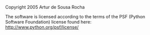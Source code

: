 Copyright 2005 Artur de Sousa Rocha

The software is licensed according to the terms of the PSF (Python Software Foundation) license found here: http://www.python.org/psf/license/